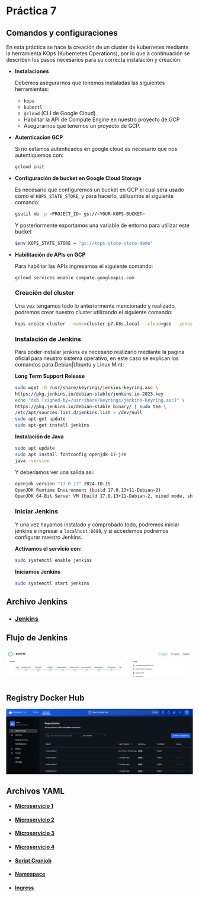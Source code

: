# **Práctica 7**

## **Comandos y configuraciones**

En esta práctica se hace la creación de un cluster de kubernetes mediante la herramienta KOps (Kubernetes Operations), por lo que a continuación se describen los pasos necesarios para su correcta instalación y creación:

- **Instalaciones**

    Debemos asegurarnos que tenemos instaladas las siguientes herramientas:

    - `kops`
    - `kubectl`
    - `gcloud` (CLI de Google Cloud)
    - Habilitar la API de Compute Engine en nuestro proyecto de GCP
    - Asegurarnos que tenemos un proyecto de GCP.

- **Autenticacion GCP**

    Si no estamos autenticados en google cloud es necesario que nos autentiquemos con:

    ```sh
    gcloud init
    ```

- **Configuración de bucket en Google Cloud Storage**

    Es necesario que configuremos un bucket en GCP el cual sera usado como el `KOPS_STATE_STORE`, y para hacerlo, utilizamos el siguiente comando:

    ```sh
    gsutil mb -p <PROJECT_ID> gs://<YOUR-KOPS-BUCKET>
    ```

    Y posteriormente exportamos una variable de entorno para utilizar este bucket

    ```sh
    $env:KOPS_STATE_STORE = "gs://kops-state-store-demo"
    ```

- **Habilitación de APIs en GCP**

    Para habilitar las APIs ingresamos el siguiente comando:

    ```sh
    gcloud services enable compute.googleapis.com
    ```

    ### **Creación del cluster**

    Una vez tengamos todo lo anteriormente mencionado y realizado, podremos crear nuestro cluster utilizando el siguiente comando:

    ```sh
    kops create cluster --name=cluster-p7.k8s.local --cloud=gce --zones=us-central1-a --project=proyecto-sa-455021 --node-count=1 --node-size=n1-standard-2 --control-plane-size=n1-standard-2 --state=$env:KOPS_STATE_STORE
    ```

    ### **Instalación de Jenkins**

    Para poder instalar jenkins es necesario realizarlo mediante la pagina oficial para neustro sistema operativo, en este caso se explican los comandos para Debian|Ubuntu y Linux Mint:

    **Long Term Support Release**

    ```sh
    sudo wget -O /usr/share/keyrings/jenkins-keyring.asc \
  https://pkg.jenkins.io/debian-stable/jenkins.io-2023.key
    echo "deb [signed-by=/usr/share/keyrings/jenkins-keyring.asc]" \
  https://pkg.jenkins.io/debian-stable binary/ | sudo tee \
  /etc/apt/sources.list.d/jenkins.list > /dev/null
    sudo apt-get update
    sudo apt-get install jenkins
    ```

    **Instalación de Java**

    ```sh
    sudo apt update
    sudo apt install fontconfig openjdk-17-jre
    java -version
    ```

    Y deberíamos ver una salida asi:

    ```sh
    openjdk version "17.0.13" 2024-10-15
    OpenJDK Runtime Environment (build 17.0.13+11-Debian-2)
    OpenJDK 64-Bit Server VM (build 17.0.13+11-Debian-2, mixed mode, sharing)
    ```

    ### **Iniciar Jenkins**

    Y una vez hayamos instalado y comprobado todo, podremos iniciar jenkins e ingresar a `localhost:8080`, y si accedemos podremos configurar nuestro Jenkins.

    **Activamos el servicio con:**

    ```sh
    sudo systemctl enable jenkins
    ```

    **Iniciamos Jenkins**
    
    ```sh
    sudo systemctl start jenkins
    ```

## **Archivo Jenkins**
- ### [Jenkins](./Jenkinsfile)

## **Flujo de Jenkins**

![FLUJO](./imgs/pipeline.png)

## **Registry Docker Hub**

![DH](./imgs/dockerhub.png)

## **Archivos YAML**

- #### [Microservicio 1](./k8s/microservice_1.yaml)
- #### [Microservicio 2](./k8s/microservice_2.yaml)
- #### [Microservicio 3](./k8s/microservice_3.yaml)
- #### [Microservicio 4](./k8s/microservice_4.yaml)
- #### [Script Cronjob](./k8s/cronjob.yaml)
- #### [Namespace](./k8s/namespace.yaml)
- #### [Ingress](./k8s/ingress.yaml)